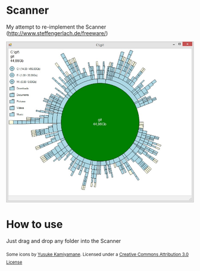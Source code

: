 # Scanner

My attempt to re-implement the Scanner (http://www.steffengerlach.de/freeware/)

<img src="imgs/1.jpg"/>

# How to use
Just drag and drop any folder into the Scanner



<sub>Some icons by [Yusuke Kamiyamane](http://p.yusukekamiyamane.com/). Licensed under a [Creative Commons Attribution 3.0 License](http://creativecommons.org/licenses/by/3.0/)</sub>
